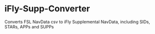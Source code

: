 # iFly-Supp-Converter

Converts FSL NavData csv to iFly Supplemental NavData, including SIDs, STARs, APPs and SUPPs

